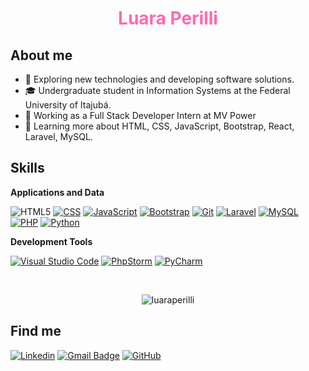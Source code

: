 <h1 align="center" style="color: #ff69b2;">Luara Perilli</h1>

## About me

- 🤔 Exploring new technologies and developing software solutions.
- 🎓 Undergraduate student in Information Systems at the Federal University of Itajubá.
- 💼 Working as a Full Stack Developer Intern at MV Power
- 🌱 Learning more about HTML, CSS, JavaScript, Bootstrap, React, Laravel, MySQL.

## Skills

**Applications and Data**

![HTML5](https://img.shields.io/badge/-HTML5-333333?style=flat&logo=HTML5&logoColor=E34F26)
[![CSS](https://img.shields.io/badge/-CSS-333333?style=flat&logo=CSS3&logoColor=1572B6)](https://developer.mozilla.org/en-US/docs/Web/CSS)
[![JavaScript](https://img.shields.io/badge/-JavaScript-333333?style=flat&logo=javascript)](https://developer.mozilla.org/en-US/docs/Web/JavaScript)
[![Bootstrap](https://img.shields.io/badge/-Bootstrap-333333?style=flat&logo=bootstrap&logoColor=563D7C)](https://getbootstrap.com/)
[![Git](https://img.shields.io/badge/-Git-333333?style=flat&logo=git)](https://git-scm.com/)
[![Laravel](https://img.shields.io/badge/-Laravel-333333?style=flat&logo=laravel)](https://laravel.com/)
[![MySQL](https://img.shields.io/badge/-MySQL-333333?style=flat&logo=mysql)](https://www.mysql.com/)
[![PHP](https://img.shields.io/badge/-PHP-333333?style=flat&logo=php)](https://www.php.net/)
[![Python](https://img.shields.io/badge/-Python-333333?style=flat&logo=python)](https://www.python.org/)

**Development Tools**

[![Visual Studio Code](https://img.shields.io/badge/-Visual%20Studio%20Code-333333?style=flat&logo=visual-studio-code&logoColor=007ACC)](https://code.visualstudio.com/)
[![PhpStorm](https://img.shields.io/badge/-PhpStorm-333333?style=flat&logo=phpstorm)](https://www.jetbrains.com/phpstorm/)
[![PyCharm](https://img.shields.io/badge/-PyCharm-333333?style=flat&logo=pycharm)](https://www.jetbrains.com/pycharm/)

<br/>
<p align="center">
  <img src="https://github-readme-stats.vercel.app/api/top-langs?username=luaraperilli&show_icons=true&locale=en&layout=compact" alt="luaraperilli" />
</p>

## Find me

[![Linkedin](https://img.shields.io/badge/LinkedIn-luara--perilli-33672022a?style=flat-square&logo=Linkedin&logoColor=white)](https://www.linkedin.com/in/luara-perilli-33672022a/)
[![Gmail Badge](https://img.shields.io/badge/-luaraperilli%40hotmail.com-006bed?style=flat-square&logo=Gmail&logoColor=white&link=mailto:luaraperilli@hotmail.com)](mailto:luaraperilli@hotmail.com)
[![GitHub](https://img.shields.io/github/followers/luaraperilli?label=follow&style=social)](https://github.com/luaraperilli)

